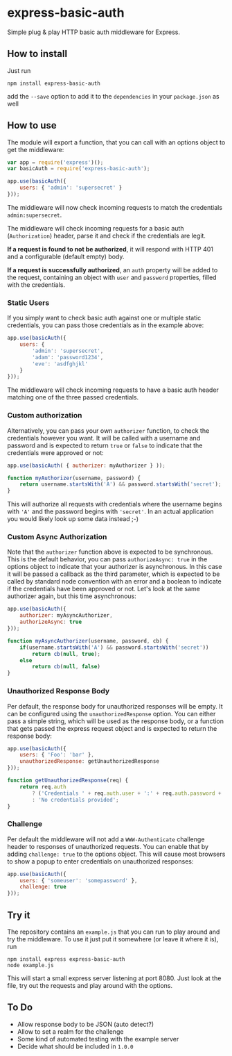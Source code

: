 # express-basic-auth

Simple plug & play HTTP basic auth middleware for Express.

## How to install

Just run

```shell
npm install express-basic-auth
```

add the `--save` option to add it to the `dependencies` in your `package.json` as well

## How to use

The module will export a function, that you can call with an options object to
get the middleware:

```js
var app = require('express')();
var basicAuth = require('express-basic-auth');

app.use(basicAuth({
    users: { 'admin': 'supersecret' }
}));
```

The middleware will now check incoming requests to match the credentials
`admin:supersecret`.

The middleware will check incoming requests for a basic auth (`Authorization`)
header, parse it and check if the credentials are legit.

**If a request is found to not be authorized**, it will respond with HTTP 401
and a configurable (default empty) body.

**If a request is successfully authorized**, an `auth` property will be added to the request,
containing an object with `user` and `password` properties, filled with the credentials.

### Static Users

If you simply want to check basic auth against one or multiple static credentials,
you can pass those credentials as in the example above:

```js
app.use(basicAuth({
    users: {
        'admin': 'supersecret',
        'adam': 'password1234',
        'eve': 'asdfghjkl'
    }
}));
```

The middleware will check incoming requests to have a basic auth header matching
one of the three passed credentials.

### Custom authorization

Alternatively, you can pass your own `authorizer` function, to check the credentials
however you want. It will be called with a username and password and is expected to
return `true` or `false` to indicate that the credentials were approved or not:

```js
app.use(basicAuth( { authorizer: myAuthorizer } ));

function myAuthorizer(username, password) {
    return username.startsWith('A') && password.startsWith('secret');
}
```

This will authorize all requests with credentials where the username begins with
`'A'` and the password begins with `'secret'`. In an actual application you would
likely look up some data instead ;-)

### Custom Async Authorization

Note that the `authorizer` function above is expected to be synchronous. This is
the default behavior, you can pass `authorizeAsync: true` in the options object to indicate
that your authorizer is asynchronous. In this case it will be passed a callback
as the third parameter, which is expected to be called by standard node convention
with an error and a boolean to indicate if the credentials have been approved or not.
Let's look at the same authorizer again, but this time asynchronous:

```js
app.use(basicAuth({
    authorizer: myAsyncAuthorizer,
    authorizeAsync: true
}));

function myAsyncAuthorizer(username, password, cb) {
    if(username.startsWith('A') && password.startsWith('secret'))
        return cb(null, true);
    else
        return cb(null, false)
}
```

### Unauthorized Response Body

Per default, the response body for unauthorized responses will be empty. It can
be configured using the `unauthorizedResponse` option. You can either pass a
simple string, which will be used as the response body, or a function that gets
passed the express request object and is expected to return the response body:

```js
app.use(basicAuth({
    users: { 'Foo': 'bar' },
    unauthorizedResponse: getUnauthorizedResponse
}));

function getUnauthorizedResponse(req) {
    return req.auth
        ? ('Credentials ' + req.auth.user + ':' + req.auth.password + ' rejected')
        : 'No credentials provided';
}
```

### Challenge

Per default the middleware will not add a `WWW-Authenticate` challenge header to
responses of unauthorized requests. You can enable that by adding `challenge: true`
to the options object. This will cause most browsers to show a popup to enter credentials
on unauthorized responses:

```js
app.use(basicAuth({
    users: { 'someuser': 'somepassword' },
    challenge: true
}));
```

## Try it

The repository contains an `example.js` that you can run to play around and try
the middleware. To use it just put it somewhere (or leave it where it is), run

```shell
npm install express express-basic-auth
node example.js
```

This will start a small express server listening at port 8080. Just look at the file,
try out the requests and play around with the options.

## To Do

- Allow response body to be JSON (auto detect?)
- Allow to set a realm for the challenge
- Some kind of automated testing with the example server
- Decide what should be included in `1.0.0`
